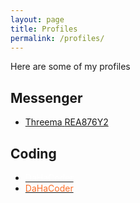 ```yaml
---
layout: page
title: Profiles
permalink: /profiles/
---
```


Here are some of my profiles



## Messenger 

<div class="profiles">
<!--    <ul>
      <li>
        <a href="#" class="discord">
          <i class="fa-brands fa-discord"></i>
        </a>
      </li>
-->
    <ul>
      <li>
        <a href="https://threema.id/REA876Y2" class="threema" target="_blank" rel="noopener noreferrer">
          <span class="threema">Threema</span>
            <icon class="threema">
              <iconify-icon icon="simple-icons:threema" style="color: #05a63f;"></iconify-icon>
            </icon>
          <span class="threema">REA876Y2</span>
        </a>
      </li>
    </ul>
</div>

## Coding 

<div class="profiles">
    <ul>
      <li>
        <a href="https://github.com/DaHaCoder" class="github" target="_blank" rel="noopener noreferrer">
          <iconify-icon icon="akar-icons:github-fill" style="color: #ffffff;"></iconify-icon>
        <span style="color: #ffffff">DaHaCoder</span>
        </a>
      </li>
      <li>
        <a href="https://gitlab.com/DaHaCoder" class="gitlab" target="_blank" rel="noopener noreferrer">
          <iconify-icon icon="fa:gitlab" style="color: #fc6d27;"></iconify-icon>
        <span style="color: #fc6d27">DaHaCoder</span>
        </a> 
      </li>
    </ul>
</div>
